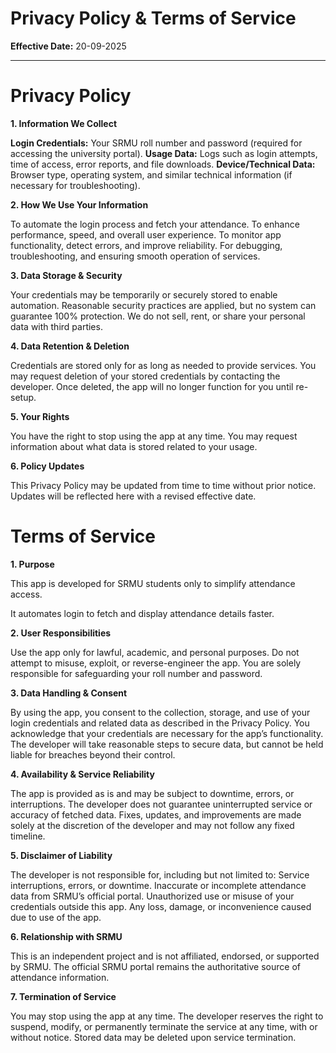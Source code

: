 # Privacy Policy & Terms of Service  

**Effective Date:** 20-09-2025

---

# Privacy Policy

**1. Information We Collect**

**Login Credentials:** Your SRMU roll number and password (required for accessing the university portal).
**Usage Data:** Logs such as login attempts, time of access, error reports, and file downloads.
**Device/Technical Data:** Browser type, operating system, and similar technical information (if necessary for troubleshooting).

**2. How We Use Your Information**

To automate the login process and fetch your attendance.
To enhance performance, speed, and overall user experience.
To monitor app functionality, detect errors, and improve reliability.
For debugging, troubleshooting, and ensuring smooth operation of services.

**3. Data Storage & Security**

Your credentials may be temporarily or securely stored to enable automation.
Reasonable security practices are applied, but no system can guarantee 100% protection.
We do not sell, rent, or share your personal data with third parties.

**4. Data Retention & Deletion**

Credentials are stored only for as long as needed to provide services.
You may request deletion of your stored credentials by contacting the developer.
Once deleted, the app will no longer function for you until re-setup.

**5. Your Rights**

You have the right to stop using the app at any time.
You may request information about what data is stored related to your usage.

**6. Policy Updates**

This Privacy Policy may be updated from time to time without prior notice. Updates will be reflected here with a revised effective date.

# Terms of Service

**1. Purpose**

This app is developed for SRMU students only to simplify attendance access.

It automates login to fetch and display attendance details faster.

**2. User Responsibilities**

Use the app only for lawful, academic, and personal purposes.
Do not attempt to misuse, exploit, or reverse-engineer the app.
You are solely responsible for safeguarding your roll number and password.

**3. Data Handling & Consent**

By using the app, you consent to the collection, storage, and use of your login credentials and related data as described in the Privacy Policy.
You acknowledge that your credentials are necessary for the app’s functionality.
The developer will take reasonable steps to secure data, but cannot be held liable for breaches beyond their control.

**4. Availability & Service Reliability**

The app is provided as is and may be subject to downtime, errors, or interruptions.
The developer does not guarantee uninterrupted service or accuracy of fetched data.
Fixes, updates, and improvements are made solely at the discretion of the developer and may not follow any fixed timeline.

**5. Disclaimer of Liability**

The developer is not responsible for, including but not limited to:
Service interruptions, errors, or downtime.
Inaccurate or incomplete attendance data from SRMU’s official portal.
Unauthorized use or misuse of your credentials outside this app.
Any loss, damage, or inconvenience caused due to use of the app.

**6. Relationship with SRMU**

This is an independent project and is not affiliated, endorsed, or supported by SRMU.
The official SRMU portal remains the authoritative source of attendance information.

**7. Termination of Service**

You may stop using the app at any time.
The developer reserves the right to suspend, modify, or permanently terminate the service at any time, with or without notice.
Stored data may be deleted upon service termination.
